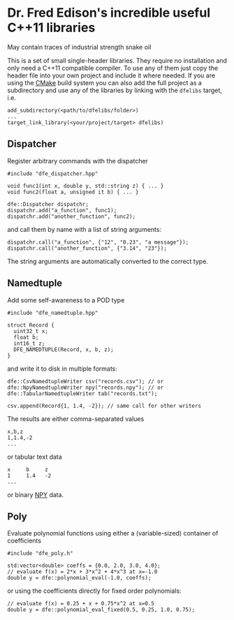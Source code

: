 Dr. Fred Edison's incredible useful C++11 libraries
===================================================
May contain traces of industrial strength snake oil

This is a set of small single-header libraries. They require no installation
and only need a C++11 compatible compiler. To use any of them just copy the
header file into your own project and include it where needed.
If you are using the [CMake][cmake] build system you can also add the full
project as a subdirectory and use any of the libraries by linking with
the `dfelibs` target, i.e.

    add_subdirectory(<path/to/dfelibs/folder>)
    ...
    target_link_library(<your/project/target> dfelibs)


Dispatcher
----------

Register arbitrary commands with the dispatcher

    #include "dfe_dispatcher.hpp"

    void func1(int x, double y, std::string z) { ... }
    void func2(float a, unsigned it b) { ... }

    dfe::Dispatcher dispatchr;
    dispatchr.add("a_function", func1);
    dispatchr.add("another_function", func2);

and call them by name with a list of string arguments:

    dispatchr.call("a_function", {"12", "0.23", "a message"});
    dispatchr.call("another_function", {"3.14", "23"});

The string arguments are automatically converted to the correct type.

Namedtuple
----------

Add some self-awareness to a POD type

    #include "dfe_namedtuple.hpp"

    struct Record {
      uint32_t x;
      float b;
      int16_t z;
      DFE_NAMEDTUPLE(Record, x, b, z);
    }

and write it to disk in multiple formats:

    dfe::CsvNamedtupleWriter csv("records.csv"); // or
    dfe::NpyNamedtupleWriter npy("records.npy"); // or
    dfe::TabularNamedtupleWriter tab("records.txt");

    csv.append(Record{1, 1.4, -2}); // same call for other writers

The results are either comma-separated values

    x,b,z
    1,1.4,-2
    ...

or tabular text data

    x     b     z
    1     1.4   -2
    ...

or binary [NPY][npy] data.

Poly
----

Evaluate polynomial functions using either a (variable-sized) container
of coefficients

    #include "dfe_poly.h"

    std:vector<double> coeffs = {0.0, 2.0, 3.0, 4.0};
    // evaluate f(x) = 2*x + 3*x^2 + 4*x^3 at x=-1.0
    double y = dfe::polynomial_eval(-1.0, coeffs);

or using the coefficients directly for fixed order polynomials:

    // evaluate f(x) = 0.25 + x + 0.75*x^2 at x=0.5
    double y = dfe::polynomial_eval_fixed(0.5, 0.25, 1.0, 0.75);


[cmake]: https://www.cmake.org
[npy]: https://docs.scipy.org/doc/numpy/neps/npy-format.html
